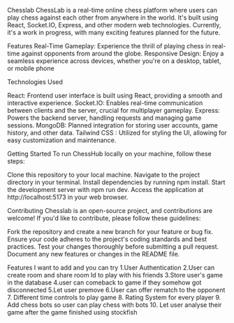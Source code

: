 Chesslab
ChessLab is a real-time online chess platform where users can play chess against each other from anywhere in the world. It's built using React, Socket.IO, Express, and other modern web technologies. Currently, it's a work in progress, with many exciting features planned for the future.

Features
Real-Time Gameplay: Experience the thrill of playing chess in real-time against opponents from around the globe.
Responsive Design: Enjoy a seamless experience across devices, whether you're on a desktop, tablet, or mobile phone

Technologies Used

React: Frontend user interface is built using React, providing a smooth and interactive experience.
Socket.IO: Enables real-time communication between clients and the server, crucial for multiplayer gameplay.
Express: Powers the backend server, handling requests and managing game sessions.
MongoDB: Planned integration for storing user accounts, game history, and other data.
Tailwind CSS : Utilized for styling the UI, allowing for easy customization and maintenance.

Getting Started
To run ChessHub locally on your machine, follow these steps:

Clone this repository to your local machine.
Navigate to the project directory in your terminal.
Install dependencies by running npm install.
Start the development server with npm run dev.
Access the application at http://localhost:5173 in your web browser.

Contributing
Chesslab is an open-source project, and contributions are welcome! If you'd like to contribute, please follow these guidelines:

Fork the repository and create a new branch for your feature or bug fix.
Ensure your code adheres to the project's coding standards and best practices.
Test your changes thoroughly before submitting a pull request.
Document any new features or changes in the README file.

Features I want to add and you can try
1.User Authentication
2.User can create room and share room Id to play with his friends
3.Store user's game in the database
4.user can comeback to game if they somehow got disconnected
5.Let user premove 
6.User can offer rematch to the opponent
7. Different time controls to play game
8. Rating System for every player
9. Add chess bots so user can play chess with bots
10. Let user analyse their game after the game finished using stockfish
